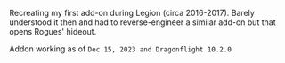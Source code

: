 Recreating my first add-on during Legion (circa 2016-2017). Barely understood it then and had to reverse-engineer a similar add-on but that opens Rogues' hideout. 

Addon working as of `Dec 15, 2023 and Dragonflight 10.2.0`
